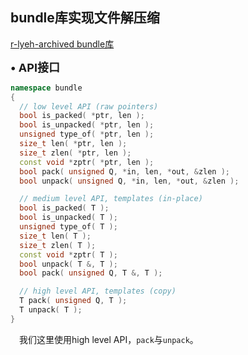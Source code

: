 



## bundle库实现文件解压缩

[r-lyeh-archived bundle库](https://github.com/r-lyeh-archived/bundle)

**<font size="4">• API接口</font>**

```cpp
namespace bundle
{
  // low level API (raw pointers)
  bool is_packed( *ptr, len );
  bool is_unpacked( *ptr, len );
  unsigned type_of( *ptr, len );
  size_t len( *ptr, len );
  size_t zlen( *ptr, len );
  const void *zptr( *ptr, len );
  bool pack( unsigned Q, *in, len, *out, &zlen );
  bool unpack( unsigned Q, *in, len, *out, &zlen );

  // medium level API, templates (in-place)
  bool is_packed( T );
  bool is_unpacked( T );
  unsigned type_of( T );
  size_t len( T );
  size_t zlen( T );
  const void *zptr( T );
  bool unpack( T &, T );
  bool pack( unsigned Q, T &, T );

  // high level API, templates (copy)
  T pack( unsigned Q, T );
  T unpack( T );
}
```

&emsp;我们这里使用high level API，``pack``与``unpack``。